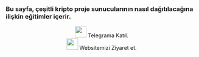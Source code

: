 ### Bu sayfa, çeşitli kripto proje sunucularının nasıl dağıtılacağına ilişkin eğitimler içerir.
<p style="font-size:14px" align="center">
<a href="https://t.me/nodeist" target="_blank"><img src="https://user-images.githubusercontent.com/50621007/168689534-796f181e-3e4c-43a5-8183-9888fc92cfa7.png" width="30"/></a> Telegrama Katıl. <br>
<a href="https://nodeist.com/" target="_blank"><img src="https://user-images.githubusercontent.com/50621007/168689709-7e537ca6-b6b8-4adc-9bd0-186ea4ea4aed.png" width="30"/></a> Websitemizi Ziyaret et. 
</p>
